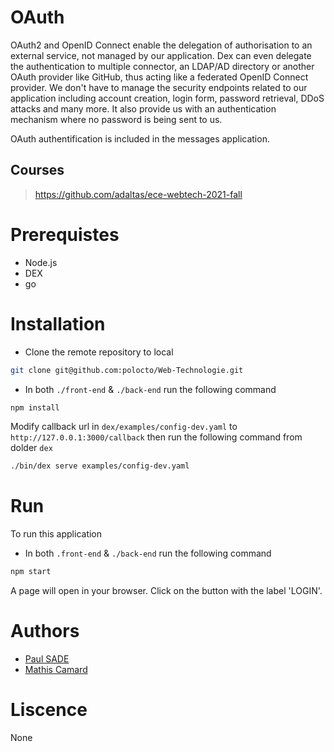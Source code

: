 # OAuth

OAuth2 and OpenID Connect enable the delegation of authorisation to an external service, not managed by our application. Dex can even delegate the authentication to multiple connector, an LDAP/AD directory or another OAuth provider like GitHub, thus acting like a federated OpenID Connect provider. We don't have to manage the security endpoints related to our application including account creation, login form, password retrieval, DDoS attacks and many more. It also provide us with an authentication mechanism where no password is being sent to us.

OAuth authentification is included in the messages application.

## Courses
> https://github.com/adaltas/ece-webtech-2021-fall

# Prerequistes
- Node.js
- DEX
- go

# Installation

- Clone the remote repository to local
```sh
git clone git@github.com:polocto/Web-Technologie.git
```
- In both `./front-end` & `./back-end` run the following command
```sh
npm install
```
Modify callback url in `dex/examples/config-dev.yaml` to `http://127.0.0.1:3000/callback`
then run the following command from dolder `dex`
```sh
./bin/dex serve examples/config-dev.yaml 
```
# Run
To run this application
- In both `.front-end` & `./back-end` run the following command
```sh
npm start
```
A page will open in your browser. Click on the button with the label 'LOGIN'.

# Authors
- [Paul SADE](mailto:paul.sade@edu.ece.fr)
- [Mathis Camard](mailto:mathis.camard@edu.ece.fr)

# Liscence
None
